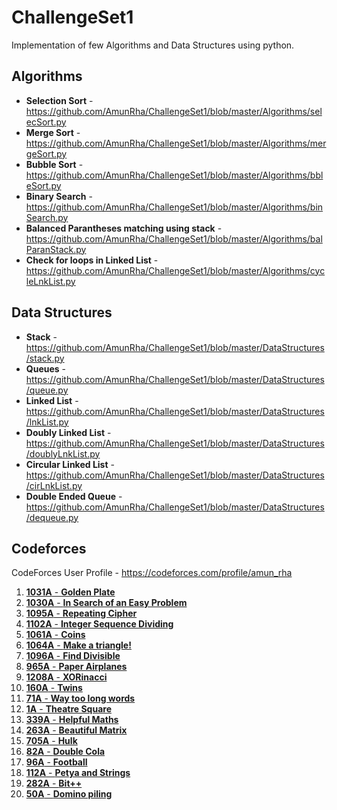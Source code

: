 # ChallengeSet1

Implementation of few Algorithms and Data Structures using python.

## Algorithms

* **Selection Sort** - https://github.com/AmunRha/ChallengeSet1/blob/master/Algorithms/selecSort.py
* **Merge Sort** - https://github.com/AmunRha/ChallengeSet1/blob/master/Algorithms/mergeSort.py
* **Bubble Sort** - https://github.com/AmunRha/ChallengeSet1/blob/master/Algorithms/bbleSort.py
* **Binary Search** - https://github.com/AmunRha/ChallengeSet1/blob/master/Algorithms/binSearch.py
* **Balanced Parantheses matching using stack** - https://github.com/AmunRha/ChallengeSet1/blob/master/Algorithms/balParanStack.py
* **Check for loops in Linked List** - https://github.com/AmunRha/ChallengeSet1/blob/master/Algorithms/cycleLnkList.py

## Data Structures

* **Stack** - https://github.com/AmunRha/ChallengeSet1/blob/master/DataStructures/stack.py
* **Queues** - https://github.com/AmunRha/ChallengeSet1/blob/master/DataStructures/queue.py
* **Linked List** - https://github.com/AmunRha/ChallengeSet1/blob/master/DataStructures/lnkList.py
* **Doubly Linked List** - https://github.com/AmunRha/ChallengeSet1/blob/master/DataStructures/doublyLnkList.py
* **Circular Linked List** - https://github.com/AmunRha/ChallengeSet1/blob/master/DataStructures/cirLnkList.py
* **Double Ended Queue** - https://github.com/AmunRha/ChallengeSet1/blob/master/DataStructures/dequeue.py

## Codeforces 

CodeForces User Profile - https://codeforces.com/profile/amun_rha

1. <a href="https://github.com/AmunRha/ChallengeSet1/blob/master/Codeforces/1031A.py">**1031A** - **Golden Plate**</a>
1. <a href="https://github.com/AmunRha/ChallengeSet1/blob/master/Codeforces/1030A.py">**1030A** - **In Search of an Easy Problem**</a>
1. <a href="https://github.com/AmunRha/ChallengeSet1/blob/master/Codeforces/1095A.py">**1095A** - **Repeating Cipher**</a>
1. <a href="https://github.com/AmunRha/ChallengeSet1/blob/master/Codeforces/1102A.py">**1102A** - **Integer Sequence Dividing**</a>
1. <a href="https://github.com/AmunRha/ChallengeSet1/blob/master/Codeforces/1061A.py">**1061A** - **Coins**</a>
1. <a href="https://github.com/AmunRha/ChallengeSet1/blob/master/Codeforces/1064A.py">**1064A** - **Make a triangle!**</a>
1. <a href="https://github.com/AmunRha/ChallengeSet1/blob/master/Codeforces/1096A.py">**1096A** - **Find Divisible**</a>
1. <a href="https://github.com/AmunRha/ChallengeSet1/blob/master/Codeforces/965A.py">**965A** - **Paper Airplanes**</a>
1. <a href="https://github.com/AmunRha/ChallengeSet1/blob/master/Codeforces/1208A.py">**1208A** - **XORinacci**</a>
1. <a href="https://github.com/AmunRha/ChallengeSet1/blob/master/Codeforces/160A.py">**160A** - **Twins**</a>
1. <a href="https://github.com/AmunRha/ChallengeSet1/blob/master/Codeforces/71A.py">**71A** - **Way too long words**</a>
1. <a href="https://github.com/AmunRha/ChallengeSet1/blob/master/Codeforces/1A.py">**1A** - **Theatre Square**</a>
1. <a href="https://github.com/AmunRha/ChallengeSet1/blob/master/Codeforces/339A.py">**339A** - **Helpful Maths**</a>
1. <a href="https://github.com/AmunRha/ChallengeSet1/blob/master/Codeforces/263A.py">**263A** - **Beautiful Matrix**</a>
1. <a href="https://github.com/AmunRha/ChallengeSet1/blob/master/Codeforces/705A.py">**705A** - **Hulk**</a>
1. <a href="https://github.com/AmunRha/ChallengeSet1/blob/master/Codeforces/82A.py">**82A** - **Double Cola**</a>
1. <a href="https://github.com/AmunRha/ChallengeSet1/blob/master/Codeforces/96A.py">**96A** - **Football**</a>
1. <a href="https://github.com/AmunRha/ChallengeSet1/blob/master/Codeforces/112A.py">**112A** - **Petya and Strings**</a>
1. <a href="https://github.com/AmunRha/ChallengeSet1/blob/master/Codeforces/282A.py">**282A** - **Bit++**</a>
1. <a href="https://github.com/AmunRha/ChallengeSet1/blob/master/Codeforces/50A.py">**50A** - **Domino piling**</a>
